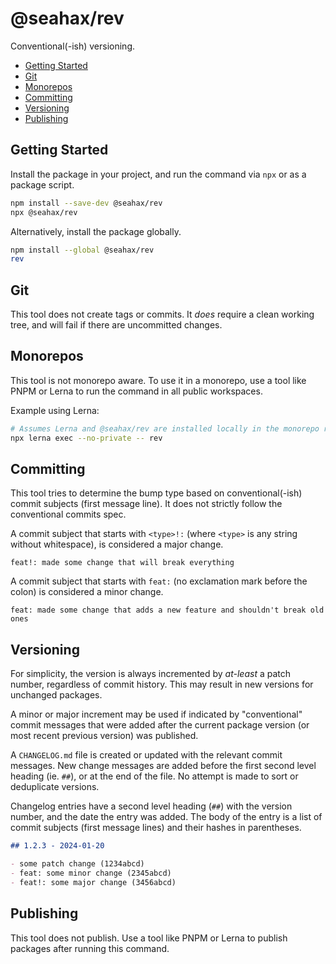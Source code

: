 # @seahax/rev

Conventional(-ish) versioning.

- [Getting Started](#getting-started)
- [Git](#git)
- [Monorepos](#monorepos)
- [Committing](#committing)
- [Versioning](#versioning)
- [Publishing](#publishing)


## Getting Started

Install the package in your project, and run the command via `npx` or as a package script.

```sh
npm install --save-dev @seahax/rev
npx @seahax/rev
```

Alternatively, install the package globally.

```sh
npm install --global @seahax/rev
rev
```

## Git

This tool does not create tags or commits. It _does_ require a clean working tree, and will fail if there are uncommitted changes.

## Monorepos

This tool is not monorepo aware. To use it in a monorepo, use a tool like PNPM or Lerna to run the command in all public workspaces.

Example using Lerna:
```sh
# Assumes Lerna and @seahax/rev are installed locally in the monorepo root.
npx lerna exec --no-private -- rev
```

## Committing

This tool tries to determine the bump type based on conventional(-ish) commit subjects (first message line). It does not strictly follow the conventional commits spec.

A commit subject that starts with `<type>!:` (where `<type>` is any string without whitespace), is considered a major change.

```
feat!: made some change that will break everything
```

A commit subject that starts with `feat:` (no exclamation mark before the colon) is considered a minor change.

```
feat: made some change that adds a new feature and shouldn't break old ones
```

## Versioning

For simplicity, the version is always incremented by _at-least_ a patch number, regardless of commit history. This may result in new versions for unchanged packages.

A minor or major increment may be used if indicated by "conventional" commit messages that were added after the current package version (or most recent previous version) was published.

A `CHANGELOG.md` file is created or updated with the relevant commit messages. New change messages are added before the first second level heading (ie. `##`), or at the end of the file. No attempt is made to sort or deduplicate versions.

Changelog entries have a second level heading (`##`) with the version number, and the date the entry was added. The body of the entry is a list of commit subjects (first message lines) and their hashes in parentheses.

```md
## 1.2.3 - 2024-01-20

- some patch change (1234abcd)
- feat: some minor change (2345abcd)
- feat!: some major change (3456abcd)
```

## Publishing

This tool does not publish. Use a tool like PNPM or Lerna to publish packages after running this command.
